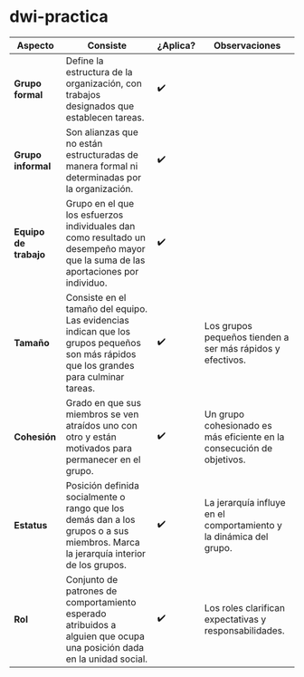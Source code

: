 # dwi-practica

| **Aspecto**          | **Consiste**                                                                                                                                      | **¿Aplica?** | **Observaciones**                                            |
|----------------------|---------------------------------------------------------------------------------------------------------------------------------------------------|--------------|--------------------------------------------------------------|
| **Grupo formal**      | Define la estructura de la organización, con trabajos designados que establecen tareas.                                                          | ✔️           |                                                              |
| **Grupo informal**    | Son alianzas que no están estructuradas de manera formal ni determinadas por la organización.                                                     | ✔️           |                                                              |
| **Equipo de trabajo** | Grupo en el que los esfuerzos individuales dan como resultado un desempeño mayor que la suma de las aportaciones por individuo.                   | ✔️           |                                                              |
| **Tamaño**            | Consiste en el tamaño del equipo. Las evidencias indican que los grupos pequeños son más rápidos que los grandes para culminar tareas.           | ✔️           | Los grupos pequeños tienden a ser más rápidos y efectivos.    |
| **Cohesión**          | Grado en que sus miembros se ven atraídos uno con otro y están motivados para permanecer en el grupo.                                               | ✔️           | Un grupo cohesionado es más eficiente en la consecución de objetivos. |
| **Estatus**           | Posición definida socialmente o rango que los demás dan a los grupos o a sus miembros. Marca la jerarquía interior de los grupos.               | ✔️           | La jerarquía influye en el comportamiento y la dinámica del grupo. |
| **Rol**               | Conjunto de patrones de comportamiento esperado atribuidos a alguien que ocupa una posición dada en la unidad social.                           | ✔️           | Los roles clarifican expectativas y responsabilidades.        |


